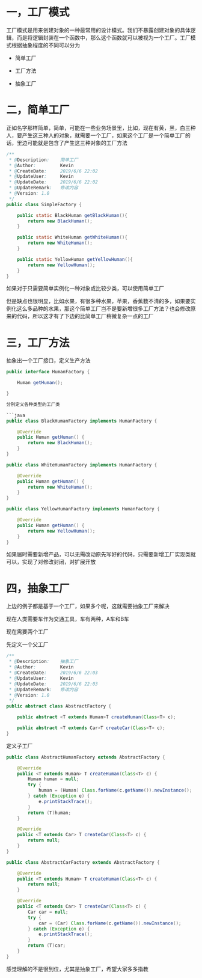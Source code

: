 # 一，工厂模式
工厂模式是用来创建对象的一种最常用的设计模式。我们不暴露创建对象的具体逻辑，而是将逻辑封装在一个函数中，那么这个函数就可以被视为一个工厂。工厂模式根据抽象程度的不同可以分为

- 简单工厂

- 工厂方法

- 抽象工厂
# 二，简单工厂

正如名字那样简单，简单，可能在一些业务场景里，比如，现在有黄，黑，白三种人，要产生这三种人的对象，就需要一个工厂，如果这个工厂是一个简单工厂的话，里边可能就是包含了产生这三种对象的工厂方法

```java
/**
 * @Description:    简单工厂
 * @Author:         Kevin
 * @CreateDate:     2019/6/6 22:02
 * @UpdateUser:     Kevin
 * @UpdateDate:     2019/6/6 22:02
 * @UpdateRemark:   修改内容
 * @Version: 1.0
 */
public class SimpleFactory {

    public static BlackHuman getBlackHuman(){
        return new BlackHuman();
    }

    public static WhiteHuman getWhiteHuman(){
        return new WhiteHuman();
    }

    public static YellowHuman getYellowHuman(){
        return new YellowHuman();
    }
}
```
如果对于只需要简单实例化一种对象或比较少类，可以使用简单工厂

但是缺点也很明显，比如水果，有很多种水果，苹果，香蕉数不清的多，如果要实例化这么多品种的水果，那这个简单工厂岂不是要新增很多工厂方法？也会修改原来的代码，所以这才有了下边的比简单工厂稍微复杂一点的工厂

# 三，工厂方法

抽象出一个工厂接口，定义生产方法

```java
public interface HumanFactory {

    Human getHuman();

}

分别定义各种类型的工厂类

```java
public class BlackHumanFactory implements HumanFactory {

    @Override
    public Human getHuman() {
        return new BlackHuman();
    }
}
```

```java
public class WhiteHumanFactory implements HumanFactory {

    @Override
    public Human getHuman() {
        return new WhiteHuman();
    }
}
```

```java
public class YellowHumanFactory implements HumanFactory {

    @Override
    public Human getHuman() {
        return new YellowHuman();
    }
}
```

如果届时需要新增产品，可以无需改动原先写好的代码，只需要新增工厂实现类就可以，实现了对修改封闭，对扩展开放

# 四，抽象工厂

上边的例子都是基于一个工厂，如果多个呢，这就需要抽象工厂来解决

现在人类需要车作为交通工具，车有两种，A车和B车

现在需要两个工厂

先定义一个父工厂
```java
/**
 * @Description:    抽象工厂
 * @Author:         Kevin
 * @CreateDate:     2019/6/6 22:03
 * @UpdateUser:     Kevin
 * @UpdateDate:     2019/6/6 22:03
 * @UpdateRemark:   修改内容
 * @Version: 1.0
 */
public abstract class AbstractFactory {

    public abstract <T extends Human>T createHuman(Class<T> c);

    public abstract <T extends Car>T createCar(Class<T> c);
}
```

定义子工厂
```java
public class AbstractHumanFactory extends AbstractFactory {

    @Override
    public <T extends Human> T createHuman(Class<T> c) {
        Human human = null;
        try {
            human = (Human) Class.forName(c.getName()).newInstance();
        } catch (Exception e) {
            e.printStackTrace();
        }
        return (T)human;
    }

    @Override
    public <T extends Car> T createCar(Class<T> c) {
        return null;
    }
}
```

```java
public class AbstractCarFactory extends AbstractFactory {

    @Override
    public <T extends Human> T createHuman(Class<T> c) {
        return null;
    }

    @Override
    public <T extends Car> T createCar(Class<T> c) {
        Car car = null;
        try {
            car = (Car) Class.forName(c.getName()).newInstance();
        } catch (Exception e) {
            e.printStackTrace();
        }
        return (T)car;
    }
}

```

感觉理解的不是很到位，尤其是抽象工厂，希望大家多多指教
